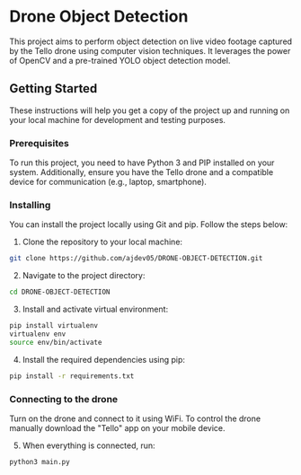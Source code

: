 # Drone Object Detection
 
This project aims to perform object detection on live video footage captured by the Tello drone using computer vision techniques. It leverages the power of OpenCV and a pre-trained YOLO object detection model.
 
## Getting Started 

These instructions will help you get a copy of the project up and running on your local machine for development and testing purposes.

### Prerequisites
  
To run this project, you need to have Python 3 and PIP installed on your system. Additionally, ensure you have the Tello drone and a compatible device for communication (e.g., laptop, smartphone).
  
### Installing

You can install the project locally using Git and pip. Follow the steps below:

1. Clone the repository to your local machine:
 
```bash
git clone https://github.com/ajdev05/DRONE-OBJECT-DETECTION.git
```

2. Navigate to the project directory:

```bash
cd DRONE-OBJECT-DETECTION
```

3. Install and activate virtual environment:

```bash
pip install virtualenv
virtualenv env
source env/bin/activate 
```

4. Install the required dependencies using pip:

```bash
pip install -r requirements.txt
```

### Connecting to the drone

Turn on the drone and connect to it using WiFi. To control the drone manually download the "Tello" app on your mobile device.


5. When everything is connected, run:

```bash
python3 main.py
```

